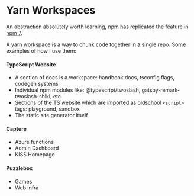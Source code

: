 # Yarn Workspaces

An abstraction absolutely worth learning, npm has replicated the feature in [npm 7](https://docs.npmjs.com/cli/v7/using-npm/workspaces).

A yarn workspace is a way to chunk code together in a single repo. Some examples of how I use them:

#### TypeScript Website

- A section of docs is a workspace: handbook docs, tsconfig flags, codegen systems
- Individual npm modules like: @typescript/twoslash, gatsby-remark-twoslash-shiki, etc 
- Sections of the TS website which are imported as oldschool `<script>` tags: playground, sandbox
- The static site generator itself

#### Capture

- Azure functions
- Admin Dashboard 
- KISS Homepage

#### Puzzlebox

- Games
- Web infra


